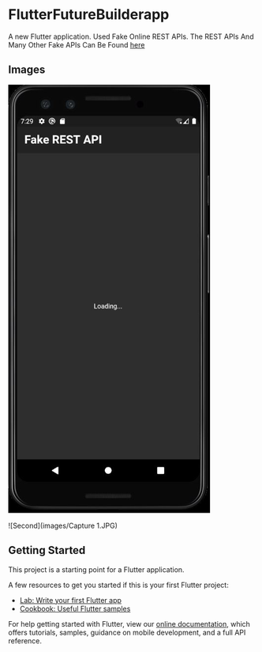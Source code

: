 # FlutterFutureBuilderapp

A new Flutter application. Used Fake Online REST APIs.
The REST APIs And Many Other Fake APIs Can Be Found [here](https://jsonplaceholder.typicode.com/)

## Images
![First](images/Capture.JPG)

![Second](images/Capture 1.JPG)

## Getting Started

This project is a starting point for a Flutter application.

A few resources to get you started if this is your first Flutter project:

- [Lab: Write your first Flutter app](https://flutter.dev/docs/get-started/codelab)
- [Cookbook: Useful Flutter samples](https://flutter.dev/docs/cookbook)

For help getting started with Flutter, view our
[online documentation](https://flutter.dev/docs), which offers tutorials,
samples, guidance on mobile development, and a full API reference.

